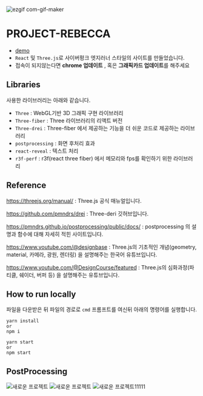 ![ezgif com-gif-maker](https://user-images.githubusercontent.com/89598307/214995422-25dc64a7-27db-41fa-a002-20764c202847.gif)



# PROJECT-REBECCA
* [demo](https://web-project-rebecca-1jx7m2glddtwie5.gksl2.cloudtype.app/)
* `React` 및 `Three.js`로 사이버펑크 엣지러너 스타일의 사이트를 만들었습니다.
* 접속이 되지않는다면 **chrome 업데이트** , 혹은 **그래픽카드 업데이트**를 해주세요

## Libraries
사용한 라이브러리는 아래와 같습니다.

* `Three` : WebGL기반 3D 그래픽 구현 라이브러리
* `Three-fiber` : Three 라이브러리의 리액트 버전
* `Three-drei` : Three-fiber 에서 제공하는 기능을 더 쉬운 코드로 제공하는 라이브러리
* `postprocessing` : 화면 후처리 효과
* `react-reveal` : 텍스트 처리
* `r3f-perf` : r3f(react three fiber) 에서 메모리와 fps를 확인하기 위한 라이브러리

## Reference
https://threejs.org/manual/ : Three.js 공식 매뉴얼입니다.

https://github.com/pmndrs/drei : Three-deri 깃허브입니다.

https://pmndrs.github.io/postprocessing/public/docs/ : postprocessing 의 설명과 함수에 대해 자세히 적힌 사이트입니다.

https://www.youtube.com/@designbase : Three.js의 기초적인 개념(geometry, material, 카메라, 광원, 렌더링) 을 설명해주는 한국어 유튜브입니다.

https://www.youtube.com/@DesignCourse/featured : Three.js의 심화과정(파티클, 쉐이더, 버퍼 등) 을 설명해주는 유튜브입니다.

## How to run locally
파일을 다운받은 뒤 파일의 경로로 `cmd` 프롬프트를 여신뒤 아래의 명령어를 실행합니다.
```
yarn install
or
npm i
```

```
yarn start
or
npm start
```

## PostProcessing
![새로운 프로젝트](https://user-images.githubusercontent.com/89598307/215418901-2432aa0f-c2ca-404f-bf45-9797640e964b.gif)
![새로운 프로젝트](https://user-images.githubusercontent.com/89598307/215419410-eff233fc-c987-40b0-8c5c-1fac940f7d28.gif)
![새로운 프로젝트11111](https://user-images.githubusercontent.com/89598307/215420360-9116394c-0b4a-45a2-a0d6-7c1e3ea51cf0.gif)

